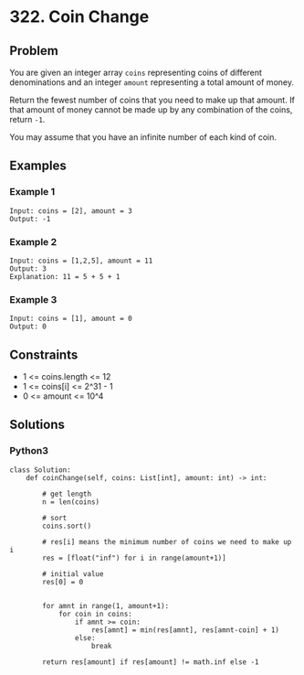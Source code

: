 # 322. Coin Change

## Problem

You are given an integer array `coins` representing coins of different denominations and an integer `amount` representing a total amount of money.

Return the fewest number of coins that you need to make up that amount. If that amount of money cannot be made up by any combination of the coins, return `-1`.

You may assume that you have an infinite number of each kind of coin.

## Examples

### Example 1

```
Input: coins = [2], amount = 3
Output: -1
```

### Example 2

```
Input: coins = [1,2,5], amount = 11
Output: 3
Explanation: 11 = 5 + 5 + 1
```

### Example 3

```
Input: coins = [1], amount = 0
Output: 0
```

## Constraints

* 1 <= coins.length <= 12
* 1 <= coins[i] <= 2^31 - 1
* 0 <= amount <= 10^4

## Solutions

### Python3

```
class Solution:
    def coinChange(self, coins: List[int], amount: int) -> int:
        
        # get length
        n = len(coins)
        
        # sort
        coins.sort()
        
        # res[i] means the minimum number of coins we need to make up i
        res = [float("inf") for i in range(amount+1)]
        
        # initial value
        res[0] = 0
        
        
        for amnt in range(1, amount+1):
            for coin in coins:
                if amnt >= coin:
                    res[amnt] = min(res[amnt], res[amnt-coin] + 1)
                else:
                    break 
                    
        return res[amount] if res[amount] != math.inf else -1
```
